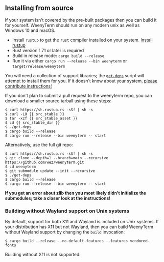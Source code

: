 ## Installing from source

If your system isn't covered by the pre-built packages then you can build it
for yourself.  WeenyTerm should run on any modern unix as well as Windows 10 and
macOS.

* Install `rustup` to get the `rust` compiler installed on your system.
  [Install rustup](https://www.rust-lang.org/en-US/install.html)
* Rust version 1.71 or later is required
* Build in release mode: `cargo build --release`
* Run it via either `cargo run --release --bin weenyterm` or `target/release/weenyterm`

You will need a collection of support libraries; the [`get-deps`](https://github.com/wez/weenyterm/blob/main/get-deps) script will
attempt to install them for you.  If it doesn't know about your system,
[please contribute instructions!](https://github.com/wez/weenyterm/blob/main/CONTRIBUTING.md)

If you don't plan to submit a pull request to the weenyterm repo, you can
download a smaller source tarball using these steps:

```console
$ curl https://sh.rustup.rs -sSf | sh -s
$ curl -LO {{ src_stable }}
$ tar -xzf {{ src_stable_asset }}
$ cd {{ src_stable_dir }}
$ ./get-deps
$ cargo build --release
$ cargo run --release --bin weenyterm -- start
```

Alternatively, use the full git repo:

```console
$ curl https://sh.rustup.rs -sSf | sh -s
$ git clone --depth=1 --branch=main --recursive https://github.com/wez/weenyterm.git
$ cd weenyterm
$ git submodule update --init --recursive
$ ./get-deps
$ cargo build --release
$ cargo run --release --bin weenyterm -- start
```

**If you get an error about zlib then you most likely didn't initialize the submodules;
take a closer look at the instructions!**

### Building without Wayland support on Unix systems

By default, support for both X11 and Wayland is included on Unix systems.
If your distribution has X11 but not Wayland, then you can build WeenyTerm without
Wayland support by changing the `build` invocation:

```console
$ cargo build --release --no-default-features --features vendored-fonts
```

Building without X11 is not supported.
